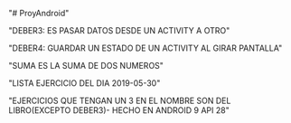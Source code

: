 "# ProyAndroid"

"DEBER3: ES PASAR DATOS DESDE UN ACTIVITY A OTRO"

"DEBER4: GUARDAR UN ESTADO DE UN ACTIVITY AL GIRAR PANTALLA"

"SUMA ES LA SUMA DE DOS NUMEROS"

"LISTA EJERCICIO DEL DIA 2019-05-30"

"EJERCICIOS QUE TENGAN UN 3 EN EL NOMBRE SON DEL LIBRO(EXCEPTO DEBER3)- HECHO EN ANDROID 9 API 28"
